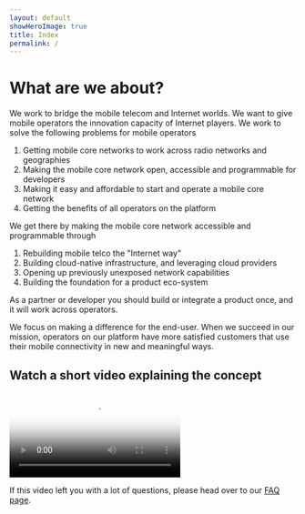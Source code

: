 ```yaml
---
layout: default
showHeroImage: true
title: Index
permalink: /
---
```


# What are we about?

We work to bridge the mobile telecom and Internet worlds. We want to give mobile operators the innovation capacity of Internet players. We work to solve the following problems for mobile operators
1. Getting mobile core networks to work across radio networks and geographies
2. Making the mobile core network open, accessible and programmable for developers
3. Making it easy and affordable to start and operate a mobile core network
4. Getting the benefits of all operators on the platform

We get there by making the mobile core network accessible and programmable through 
1. Rebuilding mobile telco the "Internet way" 
2. Building cloud-native infrastructure, and leveraging cloud providers
3. Opening up previously unexposed network capabilities
4. Building the foundation for a product eco-system

As a partner or developer you should build or integrate a product once, and it will work across operators.

We focus on making a difference for the end-user. When we succeed in our mission, operators on our platform have more satisfied customers that use their mobile connectivity in new and meaningful ways. 

## Watch a short video explaining the concept
<div class="video-border">
    <video controls poster="/img/video-poster.jpg">
    <source src="/video/promo.mp4" type="video/mp4">
        Your browser does not support HTML5 video players.
    </video>
</div>

If this video left you with a lot of questions, please head over to our [FAQ page](/faq).
